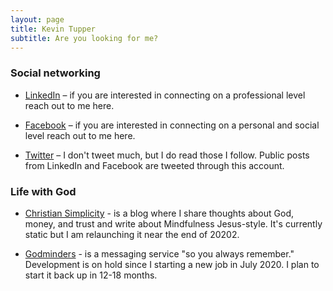 ```yaml
---
layout: page
title: Kevin Tupper
subtitle: Are you looking for me?
---
```


### Social networking

* [LinkedIn](https://linkedin.com/in/kevin-tupper) – if you are interested in connecting on a professional level reach out to me here.

* [Facebook](https://www.facebook.com/kevin.tupper) – if you are interested in connecting on a personal and social level reach out to me here.

* [Twitter](https://twitter.com/kevintupper) – I don't tweet much, but I do read those I follow.  Public posts from LinkedIn and Facebook are tweeted through this account.

### Life with God

* [Christian Simplicity](https://christiansimplicity.com) - is a blog where I share thoughts about God, money, and trust and write about Mindfulness Jesus-style.  It's currently static but I am relaunching it near the end of 20202.

* [Godminders](https://godminders.org) - is a messaging service "so you always remember."  Development is on hold since I starting a new job in July 2020.  I plan to start it back up in 12-18 months.

